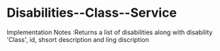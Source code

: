 # Disabilities--Class--Service
Implementation Notes  :Returns a list of disabilities along with disability 'Class', id, shsort description and ling discription

